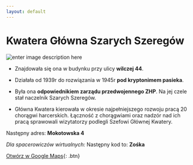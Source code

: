 ```yaml
---
layout: default
---
```


# Kwatera Główna Szarych Szeregów
![enter image description here](https://upload.wikimedia.org/wikipedia/commons/thumb/7/75/Tablica_Szare_Szeregi_ul._Wilcza_44.jpg/800px-Tablica_Szare_Szeregi_ul._Wilcza_44.jpg)
* Znajdowała się ona w budynku przy ulicy **wilczej 44**.

* Działała od 1939r do rozwiązania w 1945r **pod kryptonimem pasieka**.

* Była ona **odpowiednikiem zarządu przedwojennego ZHP**. Na jej czele
 stał naczelnik Szarych Szeregów.

* Główna Kwatera kierowała w okresie najpełniejszego rozwoju pracą 20 chorągwi harcerskich. Łączność z chorągwiami oraz nadzór nad ich pracą sprawowali wizytatorzy podlegli Szefowi Głównej Kwatery.
<!--stackedit_data:
eyJoaXN0b3J5IjpbMTA4MzgxODIzN119
-->

Następny adres: **Mokotowska 4**



_Dla spacerowiczów wirtualnych:_
Następny kod to: **Zośka**


[Otwórz w Google Maps](https://www.google.com/maps/dir//Mokotowska+4,+00-641+Warszawa/@52.2180769,21.0126319,16z/data=!3m1!4b1!4m9!4m8!1m0!1m5!1m1!1s0x471ecce63b7c738b:0xa0e53660e7336b04!2m2!1d21.01702!2d52.218077!3e2){: .btn}
